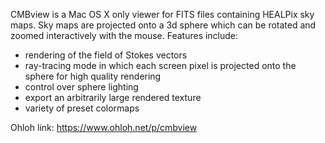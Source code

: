 CMBview is a Mac OS X only viewer for FITS files containing HEALPix sky maps. Sky maps are projected onto a 3d sphere which can be rotated and zoomed interactively with the mouse. Features include:

  * rendering of the field of Stokes vectors
  * ray-tracing mode in which each screen  pixel is projected onto the sphere for high quality rendering
  * control over sphere lighting
  * export an arbitrarily large rendered texture
  * variety of preset colormaps

Ohloh link: https://www.ohloh.net/p/cmbview
